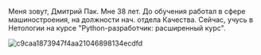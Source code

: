 Меня зовут, Дмитрий Пак. Мне 38 лет. До обучения работал в сфере машиностроения, на должности нач. отдела Качества. 
Сейчас, учусь в Нетологии на курсе "Python-разработчик: расширенный курс".


![c9caa1873947f4aa21046898134ecdfd](https://github.com/user-attachments/assets/e1b89258-41cb-476c-b472-0d45369783c6)
